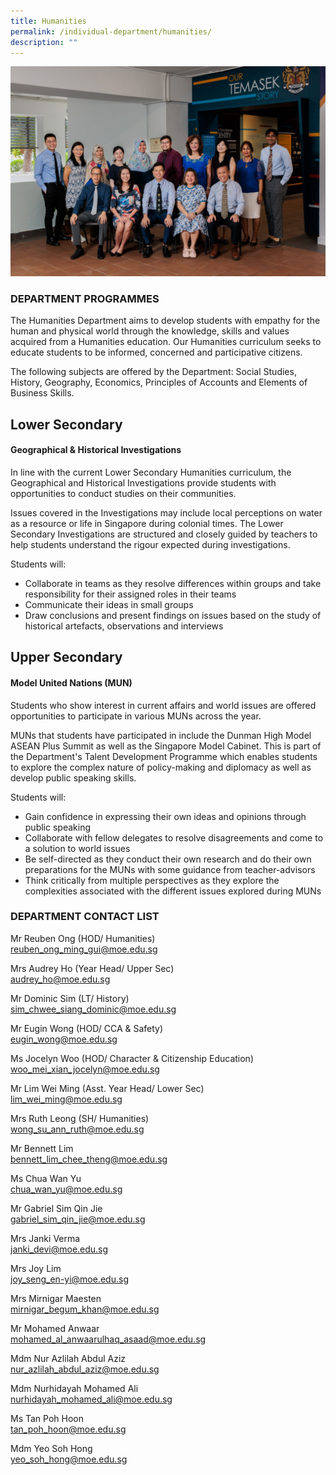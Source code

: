 ```yaml
---
title: Humanities
permalink: /individual-department/humanities/
description: ""
---
```

![](/images/2023%20dept%20humanities.jpg)

### DEPARTMENT PROGRAMMES


The Humanities Department aims to develop students with empathy for the human and physical world through the knowledge, skills and values acquired from a Humanities education. Our Humanities curriculum seeks to educate students to be informed, concerned and participative citizens.  
  
The following subjects are offered by the Department: Social Studies, History, Geography, Economics, Principles of Accounts and Elements of Business Skills.  


## Lower Secondary
#### Geographical & Historical Investigations


In line with the current Lower Secondary Humanities curriculum, the Geographical and Historical Investigations provide students with opportunities to conduct studies on their communities.  
  
Issues covered in the Investigations may include local perceptions on water as a resource or life in Singapore during colonial times. The Lower Secondary Investigations are structured and closely guided by teachers to help students understand the rigour expected during investigations.  
  
Students will:  

*   Collaborate in teams as they resolve differences within groups and take responsibility for their assigned roles in their teams
*   Communicate their ideas in small groups
*   Draw conclusions and present findings on issues based on the study of historical artefacts, observations and interviews

  
## Upper Secondary
  
#### Model United Nations (MUN)
  
Students who show interest in current affairs and world issues are offered opportunities to participate in various MUNs across the year.  
  
MUNs that students have participated in include the Dunman High Model ASEAN Plus Summit as well as the Singapore Model Cabinet. This is part of the Department's Talent Development Programme which enables students to explore the complex nature of policy-making and diplomacy as well as develop public speaking skills.  
  
Students will:  

*   Gain confidence in expressing their own ideas and opinions through public speaking
*   Collaborate with fellow delegates to resolve disagreements and come to a solution to world issues
*   Be self-directed as they conduct their own research and do their own preparations for the MUNs with some guidance from teacher-advisors
*   Think critically from multiple perspectives as they explore the complexities associated with the different issues explored during MUNs

### DEPARTMENT CONTACT LIST
Mr Reuben Ong (HOD/ Humanities)  
reuben_ong_ming_gui@moe.edu.sg

Mrs Audrey Ho (Year Head/ Upper Sec)   
audrey_ho@moe.edu.sg

Mr Dominic Sim (LT/ History)   
sim_chwee_siang_dominic@moe.edu.sg

Mr Eugin Wong (HOD/ CCA & Safety)  
eugin_wong@moe.edu.sg

Ms Jocelyn Woo (HOD/ Character & Citizenship Education)   
woo_mei_xian_jocelyn@moe.edu.sg  

Mr Lim Wei Ming (Asst. Year Head/ Lower Sec)   
lim_wei_ming@moe.edu.sg

Mrs Ruth Leong  (SH/ Humanities)   
wong_su_ann_ruth@moe.edu.sg  

Mr Bennett Lim  
bennett_lim_chee_theng@moe.edu.sg  

Ms Chua Wan Yu  
chua_wan_yu@moe.edu.sg

Mr Gabriel Sim Qin Jie   
gabriel_sim_qin_jie@moe.edu.sg

Mrs Janki Verma  
janki_devi@moe.edu.sg

Mrs Joy Lim  
joy_seng_en-yi@moe.edu.sg

Mrs Mirnigar Maesten  
mirnigar_begum_khan@moe.edu.sg  

Mr Mohamed Anwaar  
mohamed_al_anwaarulhaq_asaad@moe.edu.sg  

Mdm Nur Azlilah Abdul Aziz  
nur_azlilah_abdul_aziz@moe.edu.sg  

Mdm Nurhidayah Mohamed Ali  
nurhidayah_mohamed_ali@moe.edu.sg  

Ms Tan Poh Hoon   
tan_poh_hoon@moe.edu.sg

Mdm Yeo Soh Hong  
yeo_soh_hong@moe.edu.sg